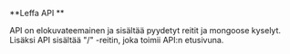 **Leffa API
**

API on elokuvateemainen ja sisältää pyydetyt reitit ja mongoose kyselyt. Lisäksi API sisältää "/" -reitin, joka toimii API:n etusivuna.
